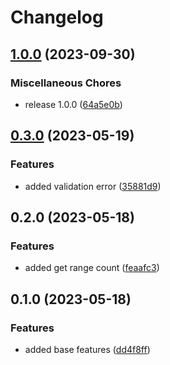 # Changelog

## [1.0.0](https://github.com/dreamorosi/npm-registry-analytics/compare/v1.0.0...v1.0.0) (2023-09-30)


### Miscellaneous Chores

* release 1.0.0 ([64a5e0b](https://github.com/dreamorosi/npm-registry-analytics/commit/64a5e0b24eb83f8d906616361dbaeb9c8a04966c))

## [0.3.0](https://github.com/dreamorosi/npm-registry-analytics/compare/v0.2.0...v0.3.0) (2023-05-19)


### Features

* added validation error ([35881d9](https://github.com/dreamorosi/npm-registry-analytics/commit/35881d9eb064430e9d794df322afd6b0792b42de))

## 0.2.0 (2023-05-18)


### Features

* added get range count ([feaafc3](https://github.com/dreamorosi/npm-registry-analytics/commit/feaafc36e8b7d5c013441236613420c6b60d0e18))

## 0.1.0 (2023-05-18)


### Features

* added base features ([dd4f8ff](https://github.com/dreamorosi/npm-registry-analytics/commit/dd4f8ffbad8cbf3703d93f3f211d7a56b37762a2))
